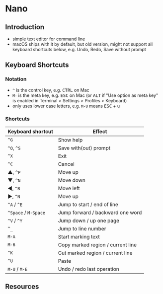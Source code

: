 # Nano



## Introduction

- simple text editor for command line
- macOS ships with it by default, but old version, might not support all keyboard shortcuts below, e.g. Undo, Redo, Save without prompt



## Keyboard Shortcuts

### Notation

- `^` is the control key, e.g. <kbd>CTRL</kbd> on Mac
- `M-` is the meta key, e.g. <kbd>ESC</kbd> on Mac (or <kbd>ALT</kbd> if "Use option as meta key" is enabled in Terminal &gt; Settings &gt; Profiles &gt; Keyboard)
- only uses lower case letters, e.g. `M-U` means <kbd>ESC</kbd> + <kbd>u</kbd>

### Shortcuts

| Keyboard shortcut    | Effect                            |
| -------------------- | --------------------------------- |
| `^G`                 | Show help                         |
| `^O`, `^S`           | Save with(out) prompt             |
| `^X`                 | Exit                              |
| `^C`                 | Cancel                            |
| ▲, `^P`              | Move up                           |
| ▼, `^N`              | Move down                         |
| ◀︎, `^B`              | Move left                         |
| ▶︎, `^N`              | Move up                           |
| `^A` / `^E`          | Jump to start / end of line       |
| `^Space` / `M-Space` | Jump forward / backward one word  |
| `^V` / `^Y`          | Jump down / up one page           |
| `^_`                 | Jump to line number               |
| `M-A`                | Start marking text                |
| `M-6`                | Copy marked region / current line |
| `^K`                 | Cut marked region / current line  |
| `^U`                 | Paste                             |
| `M-U` / `M-E`        | Undo / redo last operation        |



## Resources